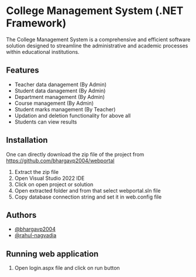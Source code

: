 # College Management System (.NET Framework)

The College Management System is a comprehensive and efficient software solution designed to streamline the administrative and academic processes within educational institutions.  

## Features

- Teacher data danagement (By Admin)
- Student data danagement (By Admin)
- Department management (By Admin)
- Course management (By Admin)
- Student marks management (By Teacher)
- Updation and deletion functionality for above all
- Students can view results

  
## Installation

One can directly download the zip file of the project from https://github.com/bhargavp2004/webportal

1) Extract the zip file
2) Open Visual Studio 2022 IDE
3) Click on open project or solution
4) Open extracted folder and from that select webportal.sln file
5) Copy database connection string and set it in web.config file

## Authors

- [@bhargavp2004](https://github.com/bhargavp2004)
- [@rahul-nagvadia](https://github.com/rahul-nagvadia)

  
## Running web application

1) Open login.aspx file and click on run button


